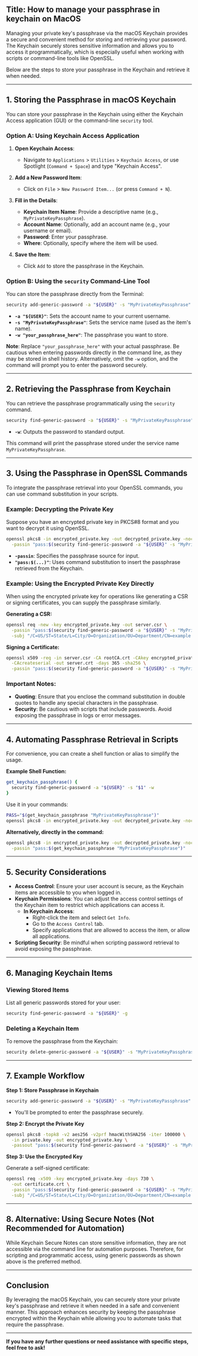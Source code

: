 ## Title: How to manage your passphrase in keychain on MacOS

Managing your private key's passphrase via the macOS Keychain provides a secure and convenient method for storing and retrieving your password. The Keychain securely stores sensitive information and allows you to access it programmatically, which is especially useful when working with scripts or command-line tools like OpenSSL.

Below are the steps to store your passphrase in the Keychain and retrieve it when needed.

---

## **1. Storing the Passphrase in macOS Keychain**

You can store your passphrase in the Keychain using either the Keychain Access application (GUI) or the command-line `security` tool.

### **Option A: Using Keychain Access Application**

1. **Open Keychain Access**:
   - Navigate to `Applications` > `Utilities` > `Keychain Access`, or use Spotlight (`Command + Space`) and type "Keychain Access".

2. **Add a New Password Item**:
   - Click on `File` > `New Password Item...` (or press `Command + N`).

3. **Fill in the Details**:
   - **Keychain Item Name**: Provide a descriptive name (e.g., `MyPrivateKeyPassphrase`).
   - **Account Name**: Optionally, add an account name (e.g., your username or email).
   - **Password**: Enter your passphrase.
   - **Where**: Optionally, specify where the item will be used.

4. **Save the Item**:
   - Click `Add` to store the passphrase in the Keychain.

### **Option B: Using the `security` Command-Line Tool**

You can store the passphrase directly from the Terminal:

```bash
security add-generic-password -a "${USER}" -s "MyPrivateKeyPassphrase" -w "your_passphrase_here"
```

- **`-a "${USER}"`**: Sets the account name to your current username.
- **`-s "MyPrivateKeyPassphrase"`**: Sets the service name (used as the item's name).
- **`-w "your_passphrase_here"`**: The passphrase you want to store.

**Note**: Replace `"your_passphrase_here"` with your actual passphrase. Be cautious when entering passwords directly in the command line, as they may be stored in shell history. Alternatively, omit the `-w` option, and the command will prompt you to enter the password securely.

---

## **2. Retrieving the Passphrase from Keychain**

You can retrieve the passphrase programmatically using the `security` command.

```bash
security find-generic-password -a "${USER}" -s "MyPrivateKeyPassphrase" -w
```

- **`-w`**: Outputs the password to standard output.

This command will print the passphrase stored under the service name `MyPrivateKeyPassphrase`.

---

## **3. Using the Passphrase in OpenSSL Commands**

To integrate the passphrase retrieval into your OpenSSL commands, you can use command substitution in your scripts.

### **Example: Decrypting the Private Key**

Suppose you have an encrypted private key in PKCS#8 format and you want to decrypt it using OpenSSL.

```bash
openssl pkcs8 -in encrypted_private.key -out decrypted_private.key -nocrypt \
  -passin "pass:$(security find-generic-password -a "${USER}" -s "MyPrivateKeyPassphrase" -w)"
```

- **`-passin`**: Specifies the passphrase source for input.
- **`"pass:$(...)"`**: Uses command substitution to insert the passphrase retrieved from the Keychain.

### **Example: Using the Encrypted Private Key Directly**

When using the encrypted private key for operations like generating a CSR or signing certificates, you can supply the passphrase similarly.

**Generating a CSR:**

```bash
openssl req -new -key encrypted_private.key -out server.csr \
  -passin "pass:$(security find-generic-password -a "${USER}" -s "MyPrivateKeyPassphrase" -w)" \
  -subj "/C=US/ST=State/L=City/O=Organization/OU=Department/CN=example.com"
```

**Signing a Certificate:**

```bash
openssl x509 -req -in server.csr -CA rootCA.crt -CAkey encrypted_private.key \
  -CAcreateserial -out server.crt -days 365 -sha256 \
  -passin "pass:$(security find-generic-password -a "${USER}" -s "MyPrivateKeyPassphrase" -w)"
```

### **Important Notes:**

- **Quoting**: Ensure that you enclose the command substitution in double quotes to handle any special characters in the passphrase.
- **Security**: Be cautious with scripts that include passwords. Avoid exposing the passphrase in logs or error messages.

---

## **4. Automating Passphrase Retrieval in Scripts**

For convenience, you can create a shell function or alias to simplify the usage.

**Example Shell Function:**

```bash
get_keychain_passphrase() {
  security find-generic-password -a "${USER}" -s "$1" -w
}
```

Use it in your commands:

```bash
PASS="$(get_keychain_passphrase "MyPrivateKeyPassphrase")"
openssl pkcs8 -in encrypted_private.key -out decrypted_private.key -nocrypt -passin "pass:${PASS}"
```

**Alternatively, directly in the command:**

```bash
openssl pkcs8 -in encrypted_private.key -out decrypted_private.key -nocrypt \
  -passin "pass:$(get_keychain_passphrase "MyPrivateKeyPassphrase")"
```

---

## **5. Security Considerations**

- **Access Control**: Ensure your user account is secure, as the Keychain items are accessible to you when logged in.
- **Keychain Permissions**: You can adjust the access control settings of the Keychain item to restrict which applications can access it.
  - **In Keychain Access**:
    - Right-click the item and select `Get Info`.
    - Go to the `Access Control` tab.
    - Specify applications that are allowed to access the item, or allow all applications.
- **Scripting Security**: Be mindful when scripting password retrieval to avoid exposing the passphrase.

---

## **6. Managing Keychain Items**

### **Viewing Stored Items**

List all generic passwords stored for your user:

```bash
security find-generic-password -a "${USER}" -g
```

### **Deleting a Keychain Item**

To remove the passphrase from the Keychain:

```bash
security delete-generic-password -a "${USER}" -s "MyPrivateKeyPassphrase"
```

---

## **7. Example Workflow**

**Step 1: Store Passphrase in Keychain**

```bash
security add-generic-password -a "${USER}" -s "MyPrivateKeyPassphrase" -w
```

- You'll be prompted to enter the passphrase securely.

**Step 2: Encrypt the Private Key**

```bash
openssl pkcs8 -topk8 -v2 aes256 -v2prf hmacWithSHA256 -iter 100000 \
  -in private.key -out encrypted_private.key \
  -passout "pass:$(security find-generic-password -a "${USER}" -s "MyPrivateKeyPassphrase" -w)"
```

**Step 3: Use the Encrypted Key**

Generate a self-signed certificate:

```bash
openssl req -x509 -key encrypted_private.key -days 730 \
  -out certificate.crt \
  -passin "pass:$(security find-generic-password -a "${USER}" -s "MyPrivateKeyPassphrase" -w)" \
  -subj "/C=US/ST=State/L=City/O=Organization/OU=Department/CN=example.com"
```

---

## **8. Alternative: Using Secure Notes (Not Recommended for Automation)**

While Keychain Secure Notes can store sensitive information, they are not accessible via the command line for automation purposes. Therefore, for scripting and programmatic access, using generic passwords as shown above is the preferred method.

---

## **Conclusion**

By leveraging the macOS Keychain, you can securely store your private key's passphrase and retrieve it when needed in a safe and convenient manner. This approach enhances security by keeping the passphrase encrypted within the Keychain while allowing you to automate tasks that require the passphrase.

---

**If you have any further questions or need assistance with specific steps, feel free to ask!**